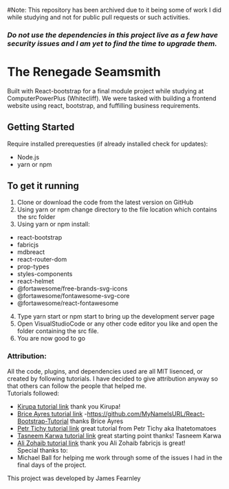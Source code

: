 #Note: This repository has been archived due to it being some of work I did while studying and not for public pull requests or such activities.

### ***Do not use the dependencies in this project live as a few have security issues and I am yet to find the time to upgrade them.***

# The Renegade Seamsmith

Built with React-bootstrap for a final module project while studying at ComputerPowerPlus (Whitecliff). We were tasked with building a frontend website using react, bootstrap, and fuffilling business requirements.  

## Getting Started  
  
Require installed prerequesties (if already installed check for updates):  
- Node.js  
- yarn or npm  
  
## To get it running  
  
1. Clone or download the code from the latest version on GitHub  
2. Using yarn or npm change directory to the file location which contains the src folder  
3. Using yarn or npm install:
 - react-bootstrap  
 - fabricjs  
 - mdbreact  
 - react-router-dom  
 - prop-types  
 - styles-components  
 - react-helmet
 - @fortawesome/free-brands-svg-icons  
 - @fortawesome/fontawesome-svg-core   
 - @fortawesome/react-fontawesome  
4. Type yarn start or npm start to bring up the development server page  
5. Open VisualStudioCode or any other code editor you like and open the folder containing the src file.  
6. You are now good to go  

### Attribution:  
All the code, plugins, and dependencies used are all MIT lisenced, or created by following tutorials. I have decided to give attribution anyway so that others can follow the people that helped me.  
Tutorials followed:  
- [Kirupa tutorial link](https://www.kirupa.com/react/) thank you Kirupa!  
- [Brice Ayres tutorial link](https://www.youtube.com/watch?v=tOK9l5uP06U) -https://github.com/MyNameIsURL/React-Bootstrap-Tutorial thanks Brice Ayres  
- [Petr Tichy tutorial link](https://www.youtube.com/watch?v=3ax9TW2c2bY&t=157s) great tutorial from Petr Tichy aka Ihatetomatoes  
- [Tasneem Karwa tutorial link](https://codepen.io/tk89/pen/QPKoVy?&page=1) great starting point thanks! Tasneem Karwa  
- [Ali Zohaib tutorial link](https://scotch.io/@alizohaib/how-to-create-an-avatar-maker-with-react-and-fabric-js) thank you Ali Zohaib fabricjs is great!  
Special thanks to:  
- Michael Ball for helping me work through some of the issues  I had in the final days of the project.   
  
This project was developed by James Fearnley  

